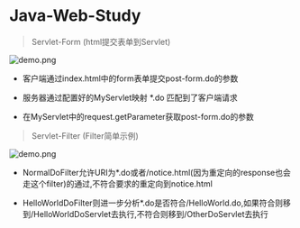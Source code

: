 # Java-Web-Study

> Servlet-Form (html提交表单到Servlet)

![demo.png](http://images2015.cnblogs.com/blog/607542/201705/607542-20170519144553619-1425515307.png)

* 客户端通过index.html中的form表单提交post-form.do的参数

* 服务器通过配置好的MyServlet映射 *.do 匹配到了客户端请求

* 在MyServlet中的request.getParameter获取post-form.do的参数

> Servlet-Filter (Filter简单示例)

![demo.png](http://images2015.cnblogs.com/blog/607542/201705/607542-20170522141756960-101262325.png)

* NormalDoFilter允许URI为*.do或者/notice.html(因为重定向的response也会走这个filter)的通过,不符合要求的重定向到notice.html

* HelloWorldDoFilter则进一步分析*.do是否符合/HelloWorld.do,如果符合则移到/HelloWorldDoServlet去执行,不符合则移到/OtherDoServlet去执行
